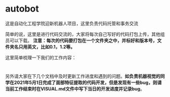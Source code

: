 # autobot
这是自动化工程学院迎新机器人项目，这里负责代码托管和事务交流

简单的说，这里是进行代码交流的，大家将每次自己写好的代码打包上传，其他组员可以下载。
**注意：每次的代码要打包在一个文件夹之中，并标好和版本号，文件夹名只用英文，比如0.1，1.2等。**

这里简单梳理一下我们的工作内容：
# 

另外请大家在下几个文档中及时更新工作进度和遇到的问题。**如负责机器视觉的同学在2021年5月1日完成了面部特征提取的代码开发，但是发现有一些bug，则请当前工作结束时在VISUAL.md文件中写下当日的开发进度并记录bug**。
